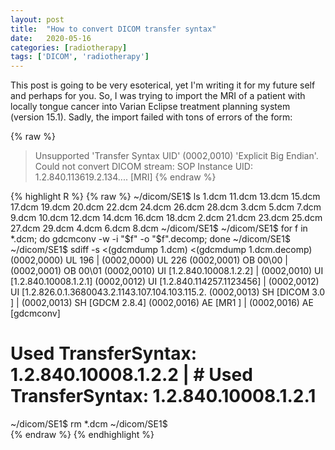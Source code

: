 ```yaml
---
layout: post
title:  "How to convert DICOM transfer syntax"
date:   2020-05-16
categories: [radiotherapy]
tags: ['DICOM', 'radiotherapy']
---
```


This post is going to be very esoterical, yet I'm writing it for my future self and perhaps for you. So, I was trying to import the MRI of a patient with locally tongue cancer into Varian Eclipse treatment planning system (version 15.1). Sadly, the import failed with tons of errors of the form:

{% raw %}
> Unsupported 'Transfer Syntax UID' (0002,0010) 'Explicit Big Endian'.<br>
> Could not convert DICOM stream: SOP Instance UID: 1.2.840.113619.2.134.... [MRI]
{% endraw %}

{% highlight R %}
{% raw %}
~/dicom/SE1$ ls
1.dcm   11.dcm  13.dcm  15.dcm  17.dcm  19.dcm  20.dcm  22.dcm  24.dcm  26.dcm  28.dcm  3.dcm  5.dcm  7.dcm  9.dcm
10.dcm  12.dcm  14.dcm  16.dcm  18.dcm  2.dcm   21.dcm  23.dcm  25.dcm  27.dcm  29.dcm  4.dcm  6.dcm  8.dcm
~/dicom/SE1$
~/dicom/SE1$ for f in *.dcm; do gdcmconv -w -i "$f" -o "$f".decomp; done
~/dicom/SE1$
~/dicom/SE1$ sdiff -s <(gdcmdump 1.dcm) <(gdcmdump 1.dcm.decomp)
(0002,0000) UL 196                                       | (0002,0000) UL 226
(0002,0001) OB 00\00                                     | (0002,0001) OB 00\01
(0002,0010) UI [1.2.840.10008.1.2.2]                     | (0002,0010) UI [1.2.840.10008.1.2.1]
(0002,0012) UI [1.2.840.114257.1123456]                  | (0002,0012) UI [1.2.826.0.1.3680043.2.1143.107.104.103.115.2.
(0002,0013) SH [DICOM 3.0 ]                              | (0002,0013) SH [GDCM 2.8.4]
(0002,0016) AE [MR1 ]                                    | (0002,0016) AE [gdcmconv]
# Used TransferSyntax: 1.2.840.10008.1.2.2               | # Used TransferSyntax: 1.2.840.10008.1.2.1
~/dicom/SE1$ rm *.dcm
~/dicom/SE1$                                                                                                 
{% endraw %}
{% endhighlight %}
